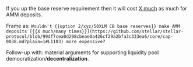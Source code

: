 If you up the base reserve requirement then it will cost [X much](https://github.com/stellar/stellar-protocol/blob/99df7cea0d298cbeae0a426cf29a2bfa3c333ea6/core/cap-0038.md?plain=1#L952) as much for AMM deposits.

Frame as:
`Wouldn't {{option 2/xyz/50XLM CB base reserves}} make AMM deposits [{{X much/many times}}](https://github.com/stellar/stellar-protocol/blob/99df7cea0d298cbeae0a426cf29a2bfa3c333ea6/core/cap-0038.md?plain=1#L1103) more expensive?`

Follow-up with: material arguments for supporting liquidity pool democratization/**decentralization**.
